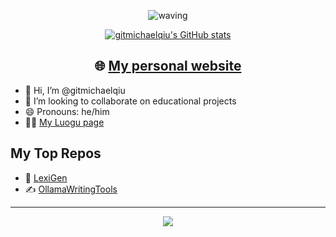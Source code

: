 <div align="center">

![waving](https://capsule-render.vercel.app/api?type=waving&height=120&color=gradient&text=Welcome)

[![gitmichaelqiu's GitHub stats](https://github-readme-stats.vercel.app/api?username=gitmichaelqiu)](https://github.com/anuraghazra/github-readme-stats)

## 🌐 [My personal website](https://gitmichaelqiu.github.io/)

</div>

- 👋 Hi, I’m @gitmichaelqiu
- 💞️ I’m looking to collaborate on educational projects
- 😄 Pronouns: he/him
- 🧑‍💻 [My Luogu page](https://www.luogu.com.cn/user/1050603)

## My Top Repos

- 📔 [LexiGen](https://github.com/gitmichaelqiu/LexiGen)
- ✍️ [OllamaWritingTools](https://github.com/gitmichaelqiu/OllamaWritingTools)

---

<div align="center">

![](https://capsule-render.vercel.app/api?type=waving&height=120&color=gradient&section=footer)

</div>

<!---
gitmichaelqiu/gitmichaelqiu is a ✨ special ✨ repository because its `README.md` (this file) appears on your GitHub profile.
You can click the Preview link to take a look at your changes.
--->
